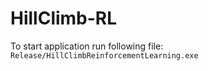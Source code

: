# HillClimb-RL

To start application run following file:\
`Release/HillClimbReinforcementLearning.exe`
